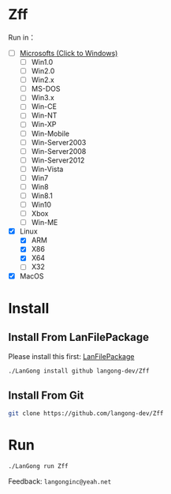 # Zff

Run in：

- [ ] [Microsofts (Click to Windows)](https://github.com/langong-dev/Zff-Win.git)
  - [ ] Win1.0
  - [ ] Win2.0
  - [ ] Win2.x
  - [ ] MS-DOS
  - [ ] Win3.x
  - [ ] Win-CE
  - [ ] Win-NT
  - [ ] Win-XP
  - [ ] Win-Mobile
  - [ ] Win-Server2003
  - [ ] Win-Server2008
  - [ ] Win-Server2012
  - [ ] Win-Vista
  - [ ] Win7
  - [ ] Win8
  - [ ] Win8.1
  - [ ] Win10
  - [ ] Xbox
  - [ ] Win-ME
- [x] Linux
  - [x] ARM
  - [x] X86
  - [x] X64
  - [ ] X32
- [x] MacOS

# Install

## Install From LanFilePackage

Please install this first: [LanFilePackage](https://github.com/langong-dev/LanFilePackage)

```bash
./LanGong install github langong-dev/Zff
```

## Install From Git

```bash
git clone https://github.com/langong-dev/Zff
```

# Run

```bash
./LanGong run Zff
```

Feedback: ```langonginc@yeah.net```
